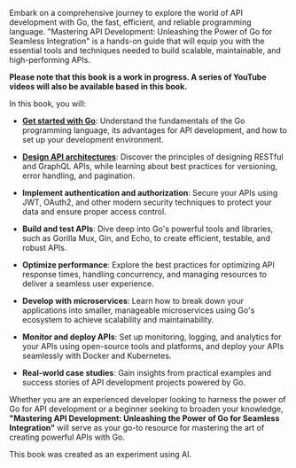 Embark on a comprehensive journey to explore the world of API development with Go, the fast, efficient, and reliable programming language. "Mastering API Development: Unleashing the Power of Go for Seamless Integration" is a hands-on guide that will equip you with the essential tools and techniques needed to build scalable, maintainable, and high-performing APIs.


**Please note that this book is a work in progress. A series of YouTube videos will also be available based in this book.**


In this book, you will:

- [**Get started with Go**](chapter-1/Readme.md): Understand the fundamentals of the Go programming language, its advantages for API development, and how to set up your development environment.

- [**Design API architectures**](chapter-2/Readme.md): Discover the principles of designing RESTful and GraphQL APIs, while learning about best practices for versioning, error handling, and pagination.

- **Implement authentication and authorization**: Secure your APIs using JWT, OAuth2, and other modern security techniques to protect your data and ensure proper access control.

- **Build and test APIs**: Dive deep into Go's powerful tools and libraries, such as Gorilla Mux, Gin, and Echo, to create efficient, testable, and robust APIs.

- **Optimize performance**: Explore the best practices for optimizing API response times, handling concurrency, and managing resources to deliver a seamless user experience.

- **Develop with microservices**: Learn how to break down your applications into smaller, manageable microservices using Go's ecosystem to achieve scalability and maintainability.

- **Monitor and deploy APIs**: Set up monitoring, logging, and analytics for your APIs using open-source tools and platforms, and deploy your APIs seamlessly with Docker and Kubernetes.

- **Real-world case studies**: Gain insights from practical examples and success stories of API development projects powered by Go.

Whether you are an experienced developer looking to harness the power of Go for API development or a beginner seeking to broaden your knowledge, **"Mastering API Development: Unleashing the Power of Go for Seamless Integration"** will serve as your go-to resource for mastering the art of creating powerful APIs with Go.


This book was created as an experiment using AI.
